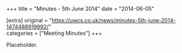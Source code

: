 +++
title = "Minutes - 5th June 2014"
date = "2014-06-05"

[extra]
original = "https://uwcs.co.uk/news/minutes-5th-june-2014-1474488919992/"    
categories = ["Meeting Minutes"]
+++

Placeholder.

